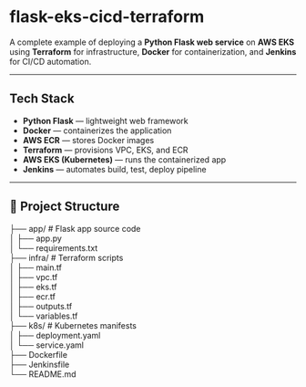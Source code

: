 # flask-eks-cicd-terraform


A complete example of deploying a **Python Flask web service** on **AWS EKS** using **Terraform** for infrastructure, **Docker** for containerization, and **Jenkins** for CI/CD automation.

---

## Tech Stack

- **Python Flask** — lightweight web framework
- **Docker** — containerizes the application
- **AWS ECR** — stores Docker images
- **Terraform** — provisions VPC, EKS, and ECR
- **AWS EKS (Kubernetes)** — runs the containerized app
- **Jenkins** — automates build, test, deploy pipeline

---

## 📂 Project Structure  
├── app/ # Flask app source code  
│ ├── app.py  
│ └── requirements.txt  
├── infra/ # Terraform scripts  
│ ├── main.tf  
│ ├── vpc.tf  
│ ├── eks.tf   
│ ├── ecr.tf  
│ ├── outputs.tf  
│ └── variables.tf  
├── k8s/ # Kubernetes manifests  
│ ├── deployment.yaml  
│ └── service.yaml  
├── Dockerfile  
├── Jenkinsfile  
└── README.md   



